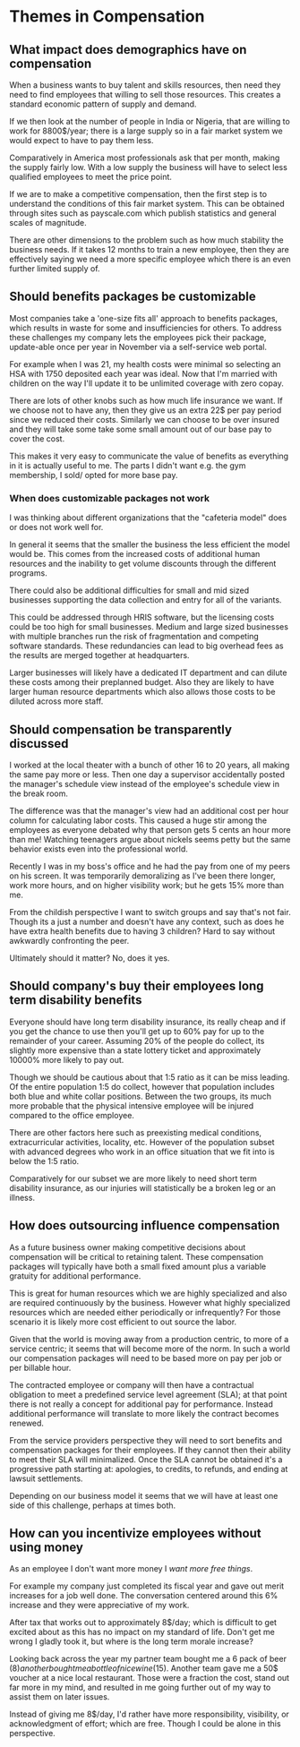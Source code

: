 # Themes in Compensation

## What impact does demographics have on compensation

When a business wants to buy talent and skills resources, then need they need to find employees that willing to sell those resources. This creates a standard economic pattern of supply and demand.

If we then look at the number of people in India or Nigeria, that are willing to work for 8800$/year; there is a large supply so in a fair market system we would expect to have to pay them less.

Comparatively in America most professionals ask that per month, making the supply fairly low. With a low supply the business will have to select less qualified employees to meet the price point.

If we are to make a competitive compensation, then the first step is to understand the conditions of this fair market system. This can be obtained through sites such as payscale.com which publish statistics and general scales of magnitude.

There are other dimensions to the problem such as how much stability the business needs. If it takes 12 months to train a new employee, then they are effectively saying we need a more specific employee which there is an even further limited supply of.

## Should benefits packages be customizable

Most companies take a 'one-size fits all' approach to benefits packages, which results in waste for some and insufficiencies for others. To address these challenges my company lets the employees pick their package, update-able once per year in November via a self-service web portal.

For example when I was 21, my health costs were minimal so selecting an HSA with 1750 deposited each year was ideal. Now that I'm married with children on the way I'll update it to be unlimited coverage with zero copay.

There are lots of other knobs such as how much life insurance we want. If we choose not to have any, then they give us an extra 22$ per pay period since we reduced their costs. Similarly we can choose to be over insured and they will take some take some small amount out of our base pay to cover the cost.

This makes it very easy to communicate the value of benefits as everything in it is actually useful to me. The parts I didn't want e.g. the gym membership, I sold/ opted for more base pay.

### When does customizable packages not work

I was thinking about different organizations that the "cafeteria model" does or does not work well for.

In general it seems that the smaller the business the less efficient the model would be. This comes from the increased costs of additional human resources and the inability to get volume discounts through the different programs.

There could also be additional difficulties for small and mid sized businesses supporting the data collection and entry for all of the variants.

This could be addressed through HRIS software, but the licensing costs could be too high for small businesses. Medium and large sized businesses with multiple branches run the risk of fragmentation and competing software standards. These redundancies can lead to big overhead fees as the results are merged together at headquarters.

Larger businesses will likely have a dedicated IT department and can dilute these costs among their preplanned budget. Also they are likely to have larger human resource departments which also allows those costs to be diluted across more staff.

## Should compensation be transparently discussed

I worked at the local theater with a bunch of other 16 to 20 years, all making the same pay more or less. Then one day a supervisor accidentally posted the manager's schedule view instead of the employee's schedule view in the break room.

The difference was that the manager's view had an additional cost per hour column for calculating labor costs. This caused a huge stir among the employees as everyone debated why that person gets 5 cents an hour more than me! Watching teenagers argue about nickels seems petty but the same behavior exists even into the professional world.

Recently I was in my boss's office and he had the pay from one of my peers on his screen. It was temporarily demoralizing as I've been there longer, work more hours, and on higher visibility work; but he gets 15% more than me.

From the childish perspective I want to switch groups and say that's not fair. Though its a just a number and doesn't have any context, such as does he have extra health benefits due to having 3 children? Hard to say without awkwardly confronting the peer.

Ultimately should it matter? No, does it yes.

## Should company's buy their employees long term disability benefits

Everyone should have long term disability insurance, its really cheap and if you get the chance to use then you'll get up to 60% pay for up to the remainder of your career. Assuming 20% of the people do collect, its slightly more expensive than a state lottery ticket and approximately 10000% more likely to pay out.

Though we should be cautious about that 1:5 ratio as it can be miss leading. Of the entire population 1:5 do collect, however that population includes both blue and white collar positions. Between the two groups, its much more probable that the physical intensive employee will be injured compared to the office employee.

There are other factors here such as preexisting medical conditions, extracurricular activities, locality, etc. However of the population subset with advanced degrees who work in an office situation that we fit into is below the 1:5 ratio.

Comparatively for our subset we are more likely to need short term disability insurance, as our injuries will statistically be a broken leg or an illness.

## How does outsourcing influence compensation

As a future business owner making competitive decisions about compensation will be critical to retaining talent. These compensation packages will typically have both a small fixed amount plus a variable gratuity for additional performance.

This is great for human resources which we are highly specialized and also are required continuously by the business. However what highly specialized resources which are needed either periodically or infrequently? For those scenario it is likely more cost efficient to out source the labor.

Given that the world is moving away from a production centric, to more of a service centric; it seems that will become more of the norm. In such a world our compensation packages will need to be based more on pay per job or per billable hour.

The contracted employee or company will then have a contractual obligation to meet a predefined service level agreement (SLA); at that point there is not really a concept for additional pay for performance. Instead additional performance will translate to more likely the contract becomes renewed.

From the service providers perspective they will need to sort benefits and compensation packages for their employees. If they cannot then their ability to meet their SLA will minimalized. Once the SLA cannot be obtained it's a progressive path starting at: apologies, to credits, to refunds, and ending at lawsuit settlements.

Depending on our business model it seems that we will have at least one side of this challenge, perhaps at times both.

## How can you incentivize employees without using money

As an employee I don't want more money I _want more free things_.

For example my company just completed its fiscal year and gave out merit increases for a job well done. The conversation centered around this 6% increase and they were appreciative of my work.

After tax that works out to approximately 8$/day; which is difficult to get excited about as this has no impact on my standard of life. Don't get me wrong I gladly took it, but where is the long term morale increase?

Looking back across the year my partner team bought me a 6 pack of beer (8$) another bought me a bottle of nice wine (15$). Another team gave me a 50$ voucher at a nice local restaurant. Those were a fraction the cost, stand out far more in my mind, and resulted in me going further out of my way to assist them on later issues.

Instead of giving me 8$/day, I'd rather have more responsibility, visibility, or acknowledgment of effort; which are free. Though I could be alone in this perspective.
